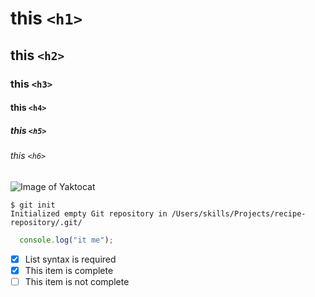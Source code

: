 # this `<h1>` 
## this `<h2>`
### this `<h3>`
#### this `<h4>`
##### this `<h5>`
###### this `<h6>`
![Image of Yaktocat](https://octodex.github.com/images/yaktocat.png)
```
$ git init
Initialized empty Git repository in /Users/skills/Projects/recipe-repository/.git/
```
```js
  console.log("it me");
```
- [x] List syntax is required
- [x] This item is complete
- [ ] This item is not complete
